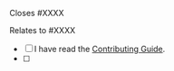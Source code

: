 <!-- Provide a general summary of your changes in the title above -->

<!--
  By opening this PR you confirm that you have searched for similar issues/PRs here already.
  Failing to do so will most likely result in closing of this PR without any explanation.
  It is also mandatory to open a relevant issue (either Package Request or Bug Report) for
  discussion with the maintainers, before creating any new PR.
  Read the contributing guide first to save both your and our time.
-->

Closes #XXXX
<!-- or -->
Relates to #XXXX

- [ ] I have read the [Contributing Guide](https://github.com/ScoopInstaller/.github/blob/main/.github/CONTRIBUTING.md).
- [ ] 